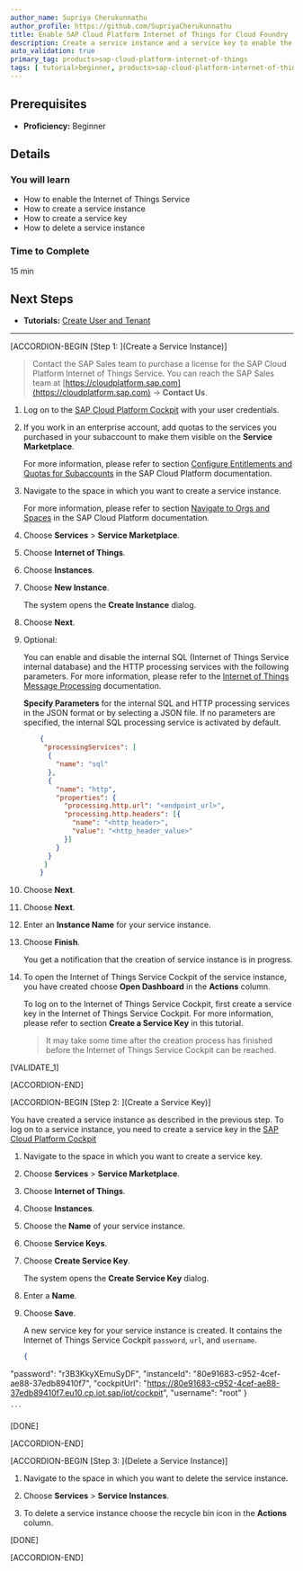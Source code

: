 ```yaml
---
author_name: Supriya Cherukunnathu
author_profile: https://github.com/SupriyaCherukunnathu
title: Enable SAP Cloud Platform Internet of Things for Cloud Foundry
description: Create a service instance and a service key to enable the Internet of Things service.
auto_validation: true
primary_tag: products>sap-cloud-platform-internet-of-things
tags: [ tutorial>beginner, products>sap-cloud-platform-internet-of-things,topic>internet-of-things, topic>cloud, tutorial>license ]
---
```



## Prerequisites
 - **Proficiency:** Beginner

## Details
### You will learn
- How to enable the Internet of Things Service
- How to create a service instance
- How to create a service key
- How to delete a service instance

### Time to Complete
15 min

## Next Steps
- **Tutorials:** [Create User and Tenant](tutorials/iot-cf-create-user-tenant)

---

[ACCORDION-BEGIN [Step 1: ](Create a Service Instance)]

>Contact the SAP Sales team to purchase a license for the SAP Cloud Platform Internet of Things Service. You can reach the SAP Sales team at [https://cloudplatform.sap.com](https://cloudplatform.sap.com) → **Contact Us**.

1.  Log on to the [SAP Cloud Platform Cockpit](https://account.hana.ondemand.com) with your user credentials.

2.  If you work in an enterprise account, add quotas to the services you purchased in your subaccount to make them visible on the **Service Marketplace**.

    For more information, please refer to section [Configure Entitlements and Quotas for Subaccounts](https://help.sap.com/viewer/65de2977205c403bbc107264b8eccf4b/Cloud/en-US/5ba357b4fa1e4de4b9fcc4ae771609da.html) in the SAP Cloud Platform documentation.

3.  Navigate to the space in which you want to create a service instance.

    For more information, please refer to section [Navigate to Orgs and Spaces](https://help.sap.com/viewer/65de2977205c403bbc107264b8eccf4b/Cloud/en-US/5bf87353bf994819b8803e5910d8450f.html) in the SAP Cloud Platform documentation.

4.  Choose **Services** > **Service Marketplace**.

5.  Choose **Internet of Things**.

6.  Choose **Instances**.

7.  Choose **New Instance**.

    The system opens the **Create Instance** dialog.

8.  Choose **Next**.

9.  Optional:

    You can enable and disable the internal SQL (Internet of Things Service internal database) and the HTTP processing services with the following parameters. For more information, please refer to the [Internet of Things Message Processing](https://help.sap.com/viewer/a7172eb02bf54229add4664fff702676/Cloud/en-US) documentation.

    **Specify Parameters** for the internal SQL and HTTP processing services in the JSON format or by selecting a JSON file. If no parameters are specified, the internal SQL processing service is activated by default.

    ```JSON
        {
         "processingServices": [
          {
            "name": "sql"
          },
          {
            "name": "http",
            "properties": {
              "processing.http.url": "<endpoint_url>",
              "processing.http.headers": [{
                "name": "<http_header>",
                "value": "<http_header_value>"
              }]
            }
          }
         ]
        }   

    ```
10. Choose **Next**.

11. Choose **Next**.

12. Enter an **Instance Name** for your service instance.

13. Choose **Finish**.

    You get a notification that the creation of service instance is in progress.

14. To open the Internet of Things Service Cockpit of the service instance, you have created choose **Open Dashboard** in the **Actions** column.

    To log on to the Internet of Things Service Cockpit, first create a service key in the Internet of Things Service Cockpit. For more information, please refer to section **Create a Service Key** in this tutorial.

    >It may take some time after the creation process has finished before the Internet of Things Service Cockpit can be reached.

[VALIDATE_1]

[ACCORDION-END]

[ACCORDION-BEGIN [Step 2: ](Create a Service Key)]

You have created a service instance as described in the previous step. To log on to a service instance, you need to create a service key in the [SAP Cloud Platform Cockpit](https://account.hana.ondemand.com)

1.  Navigate to the space in which you want to create a service key.

2.  Choose **Services** > **Service Marketplace**.

3.  Choose **Internet of Things**.

4.  Choose **Instances**.

5.  Choose the **Name** of your service instance.

6.  Choose **Service Keys**.

7.  Choose **Create Service Key**.

    The system opens the **Create Service Key** dialog.

8.  Enter a **Name**.

9.  Choose **Save**.

    A new service key for your service instance is created. It contains the Internet of Things Service Cockpit `password`, `url`, and `username`.

    ```JSON
    {
"password": "r3B3KkyXEmuSyDF",
"instanceId": "80e91683-c952-4cef-ae88-37edb89410f7",
"cockpitUrl": "https://80e91683-c952-4cef-ae88-37edb89410f7.eu10.cp.iot.sap/iot/cockpit",
"username": "root"
}

    ```

[DONE]

[ACCORDION-END]

[ACCORDION-BEGIN [Step 3: ](Delete a Service Instance)]

1.  Navigate to the space in which you want to delete the service instance.

2.  Choose **Services** > **Service Instances**.

3.  To delete a service instance choose the recycle bin icon in the **Actions** column.


[DONE]

[ACCORDION-END]
